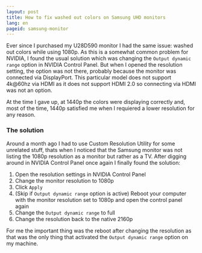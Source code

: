 ```yaml
---
layout: post
title: How to fix washed out colors on Samsung UHD monitors
lang: en
pageid: samsung-monitor
---
```

Ever since I purchased my U28D590 monitor I had the same issue: washed out colors while using 1080p. As this is a somewhat common problem for NVIDIA, I found the usual solution which was changing the `Output dynamic range` option in NVIDIA Control Panel. But when I opened the resolution setting, the option was not there, probably because the monitor was connected via DisplayPort. This particular model does not support 4k@60hz via HDMI as it does not support HDMI 2.0 so connecting via HDMI was not an option. 

At the time I gave up, at 1440p the colors were displaying correctly and, most of the time, 1440p satisfied me when I requiered a lower resolution for any reason.

### The solution

Around a month ago I had to use Custom Resolution Utility for some unrelated stuff, thats when I noticed that the Samsung monitor was not listing the 1080p resolution as a monitor but rather as a TV. After digging around in NVIDIA Control Panel once again I finally found the solution:

1. Open the resolution settings in NVIDIA Control Panel
2. Change the monitor resolution to 1080p
3. Click `Apply`
4. (Skip if `Output dynamic range` option is active) Reboot your computer with the monitor resolution set to 1080p and open the control panel again
5. Change the `Output dynamic range` to full
6. Change the resolution back to the native 2160p

For me the important thing was the reboot after changing the resolution as that was the only thing that activated the `Output dynamic range` option on my machine.